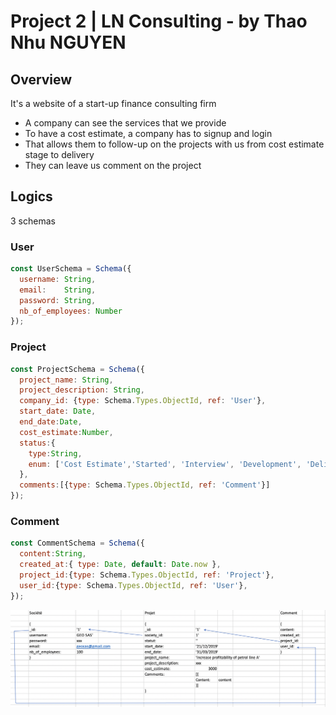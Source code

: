 # Project 2 | LN Consulting - by Thao Nhu NGUYEN


## Overview
It's a website of a start-up finance consulting firm
- A company can see the services that we provide
- To have a cost estimate, a company has to signup and login
- That allows them to follow-up on the projects with us from cost estimate stage to delivery
- They can leave us comment on the project


## Logics
3 schemas

### User
```js
const UserSchema = Schema({
  username: String,
  email:    String,
  password: String,
  nb_of_employees: Number
});
```
### Project
```js
const ProjectSchema = Schema({
  project_name: String,
  project_description: String,
  company_id: {type: Schema.Types.ObjectId, ref: 'User'},
  start_date: Date,
  end_date:Date,
  cost_estimate:Number,
  status:{
    type:String,
    enum: ['Cost Estimate','Started', 'Interview', 'Development', 'Delivered']
  },
  comments:[{type: Schema.Types.ObjectId, ref: 'Comment'}]
});
```

### Comment
```js
const CommentSchema = Schema({
  content:String,
  created_at:{ type: Date, default: Date.now },
  project_id:{type: Schema.Types.ObjectId, ref: 'Project'},
  user_id:{type: Schema.Types.ObjectId, ref: 'User'},
});
```

![drawing alt text](Projet2_Schema.png)
